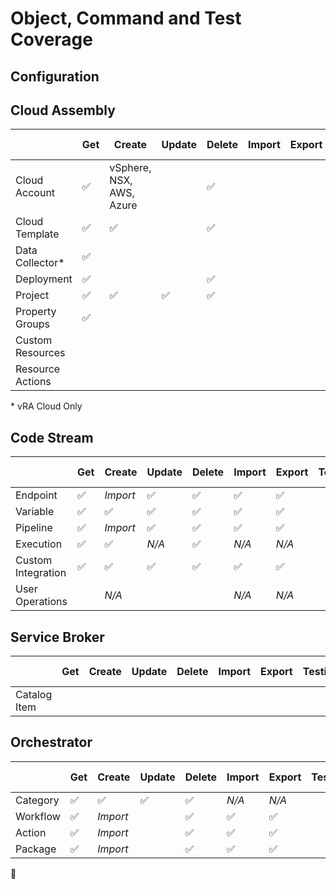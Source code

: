 
# Object, Command and Test Coverage

## Configuration

<!-- |                  | Get | Create | Update | Delete | Import | Export | Testing |
|------------------|------------------|------------------|------------------|------------------|------------------|------------------|------------------|
| Cloud Account    |:white_check_mark:|                  |                  |:white_check_mark:|                  |                  |                  | -->



## Cloud Assembly

|                  | Get              | Create           | Update           | Delete           | Import           | Export           | Testing          | Help Messages    | Docs             | Input Validation |
|------------------|------------------|------------------|------------------|------------------|------------------|------------------|------------------|------------------|------------------|------------------|
| Cloud Account    |:white_check_mark:|vSphere, NSX, AWS, Azure|                  |:white_check_mark:|                  |                  |                  |                  |:white_check_mark:|:white_check_mark:|
| Cloud Template   |:white_check_mark:|:white_check_mark:|                  |:white_check_mark:|                  |                  |                  |                  |                  |                  |
| Data Collector*  |:white_check_mark:|                  |                  |                  |                  |                  |                  |                  |                  |                  |
| Deployment       |:white_check_mark:|                  |                  |:white_check_mark:|                  |                  |                  |                  |                  |                  |
| Project          |:white_check_mark:|:white_check_mark:|:white_check_mark:|:white_check_mark:|                  |                  |                  |                  |                  |                  |
| Property Groups  |:white_check_mark:|                  |                  |                  |                  |                  |                  |                  |                  |                  |
| Custom Resources |                  |                  |                  |                  |                  |                  |                  |                  |                  |                  |
| Resource Actions |                  |                  |                  |                  |                  |                  |                  |                  |                  |                  |

\* vRA Cloud Only
## Code Stream

|                    | Get              | Create           | Update           | Delete           | Import           | Export           | Testing          | Help Messages    | Docs             | Input Validation |
|--------------------|------------------|------------------|------------------|------------------|------------------|------------------|------------------|------------------|------------------|------------------|
| Endpoint           |:white_check_mark:| *Import*         |:white_check_mark:|:white_check_mark:|:white_check_mark:|:white_check_mark:|                  |                  |                  |                  |
| Variable           |:white_check_mark:|:white_check_mark:|:white_check_mark:|:white_check_mark:|:white_check_mark:|:white_check_mark:|                  |                  |                  |                  |
| Pipeline           |:white_check_mark:| *Import*         |:white_check_mark:|:white_check_mark:|:white_check_mark:|:white_check_mark:|                  |                  |                  |                  |
| Execution          |:white_check_mark:|:white_check_mark:| *N/A*            |:white_check_mark:| *N/A*            | *N/A*            |                  |                  |                  |                  |
| Custom Integration |:white_check_mark:|:white_check_mark:|:white_check_mark:|:white_check_mark:|:white_check_mark:|:white_check_mark:|                  |                  |                  |                  |
| User Operations    |                  | *N/A*            |                  |                  | *N/A*            | *N/A*            |                  |                  |                  |                  |

## Service Broker

|                    | Get              | Create           | Update           | Delete           | Import           | Export           | Testing          | Help Messages    | Docs             | Input Validation |
|--------------------|------------------|------------------|------------------|------------------|------------------|------------------|------------------|------------------|------------------|------------------|
| Catalog Item       |                  |                  |                  |                  |                  |                  |                  |                  |                  |                  |

## Orchestrator

|           | Get              | Create           | Update           | Delete           | Import           | Export           | Testing          | Help Messages    | Docs             | Input Validation |
|-----------|------------------|------------------|------------------|------------------|------------------|------------------|------------------|------------------|------------------|------------------|
| Category  |:white_check_mark:|:white_check_mark:|:white_check_mark:|:white_check_mark:| *N/A*            | *N/A*            |                  |                  |                  |                  |
| Workflow  |:white_check_mark:| *Import*         |                  |:white_check_mark:|:white_check_mark:|:white_check_mark:|                  |                  |                  |                  |
| Action    |:white_check_mark:| *Import*         |                  |:white_check_mark:|:white_check_mark:|:white_check_mark:|                  |                  |                  |                  |
| Package   |:white_check_mark:| *Import*         |                  |:white_check_mark:|:white_check_mark:|:white_check_mark:|                  |:white_check_mark:|                  |:white_check_mark:|


:no_entry_sign: